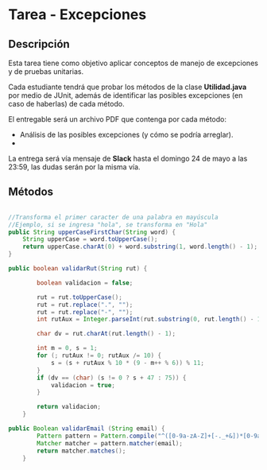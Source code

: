 # Tarea - Excepciones

## Descripción

Esta tarea tiene como objetivo aplicar conceptos de manejo de excepciones y de pruebas unitarias.

Cada estudiante tendrá que probar los métodos de la clase **Utilidad.java** por medio de JUnit, además de identificar las posibles excepciones (en caso de haberlas) de cada método.

El entregable será un archivo PDF que contenga por cada método:

- Análisis de las posibles excepciones (y cómo se podría arreglar).
- 

La entrega será vía mensaje de **Slack** hasta el domingo 24 de mayo a las 23:59, las dudas serán por la misma vía.

## Métodos

```java

//Transforma el primer caracter de una palabra en mayúscula
//Ejemplo, si se ingresa "hola", se transforma en "Hola"
public String upperCaseFirstChar(String word) {
    String upperCase = word.toUpperCase();
    return upperCase.charAt(0) + word.substring(1, word.length() - 1);
}

```


```java
public boolean validarRut(String rut) {

        boolean validacion = false;

        rut = rut.toUpperCase();
        rut = rut.replace(".", "");
        rut = rut.replace("-", "");
        int rutAux = Integer.parseInt(rut.substring(0, rut.length() - 1));

        char dv = rut.charAt(rut.length() - 1);

        int m = 0, s = 1;
        for (; rutAux != 0; rutAux /= 10) {
            s = (s + rutAux % 10 * (9 - m++ % 6)) % 11;
        }
        if (dv == (char) (s != 0 ? s + 47 : 75)) {
            validacion = true;
        }

        return validacion;
    }
```


```java
public Boolean validarEmail (String email) {
        Pattern pattern = Pattern.compile("^([0-9a-zA-Z]+[-._+&])*[0-9a-zA-Z]+@([-0-9a-zA-Z]+[.])+[a-zA-Z]{2,6}$");
        Matcher matcher = pattern.matcher(email);
        return matcher.matches();
    }
```